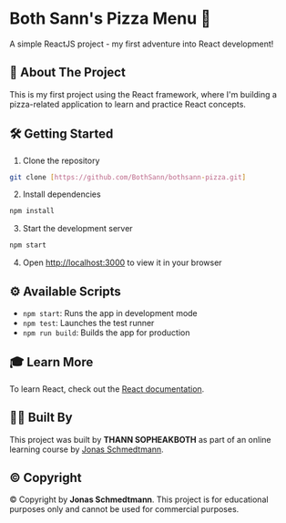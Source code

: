# Both Sann's Pizza Menu 🍕

A simple ReactJS project - my first adventure into React development!

## 🚀 About The Project

This is my first project using the React framework, where I'm building a pizza-related application to learn and practice React concepts.

## 🛠️ Getting Started

1. Clone the repository

```bash
git clone [https://github.com/BothSann/bothsann-pizza.git]
```

2. Install dependencies

```bash
npm install
```

3. Start the development server

```bash
npm start
```

4. Open [http://localhost:3000](http://localhost:3000) to view it in your browser

## ⚙️ Available Scripts

- `npm start`: Runs the app in development mode
- `npm test`: Launches the test runner
- `npm run build`: Builds the app for production

## 🎓 Learn More

To learn React, check out the [React documentation](https://reactjs.org/).

## 👨‍💻 Built By

This project was built by **THANN SOPHEAKBOTH** as part of an online learning course by [Jonas Schmedtmann](https://codingheroes.io/).

## ©️ Copyright

© Copyright by **Jonas Schmedtmann**. This project is for educational purposes only and cannot be used for commercial purposes.
